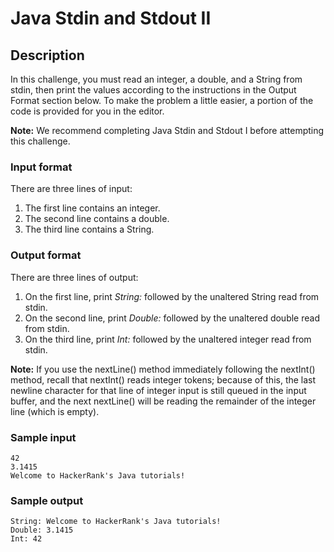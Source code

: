 # Java Stdin and Stdout II

## Description

In this challenge, you must read an integer, a double, and a String from stdin, then print the values according to the instructions in the Output Format section below. 
To make the problem a little easier, a portion of the code is provided for you in the editor.

**Note:** We recommend completing Java Stdin and Stdout I before attempting this challenge.

### Input format

There are three lines of input:
1. The first line contains an integer. 
2. The second line contains a double.
3. The third line contains a String.

### Output format

There are three lines of output:
1. On the first line, print _String:_ followed by the unaltered String read from stdin.
2. On the second line, print _Double:_ followed by the unaltered double read from stdin.
3. On the third line, print _Int:_ followed by the unaltered integer read from stdin.

**Note:** If you use the nextLine() method immediately following the nextInt() method, recall that nextInt() reads integer tokens; 
because of this, the last newline character for that line of integer input is still queued in the input buffer, and the next nextLine() will be reading the remainder of the integer line (which is empty).

### Sample input

```
42
3.1415
Welcome to HackerRank's Java tutorials!
```

### Sample output

```
String: Welcome to HackerRank's Java tutorials!
Double: 3.1415
Int: 42
```